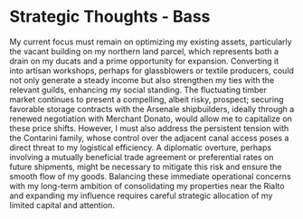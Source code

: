 # Strategic Thoughts - Bass

My current focus must remain on optimizing my existing assets, particularly the vacant building on my northern land parcel, which represents both a drain on my ducats and a prime opportunity for expansion. Converting it into artisan workshops, perhaps for glassblowers or textile producers, could not only generate a steady income but also strengthen my ties with the relevant guilds, enhancing my social standing. The fluctuating timber market continues to present a compelling, albeit risky, prospect; securing favorable storage contracts with the Arsenale shipbuilders, ideally through a renewed negotiation with Merchant Donato, would allow me to capitalize on these price shifts. However, I must also address the persistent tension with the Contarini family, whose control over the adjacent canal access poses a direct threat to my logistical efficiency. A diplomatic overture, perhaps involving a mutually beneficial trade agreement or preferential rates on future shipments, might be necessary to mitigate this risk and ensure the smooth flow of my goods. Balancing these immediate operational concerns with my long-term ambition of consolidating my properties near the Rialto and expanding my influence requires careful strategic allocation of my limited capital and attention.

